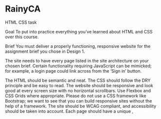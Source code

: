 # RainyCA
HTML CSS task

Goal
To put into practice everything you’ve learned about HTML and CSS over this course.

Brief
You must deliver a properly functioning, responsive website for the assignment brief you chose in Design 1.

The site needs to have every page listed in the site architecture on your chosen brief. Certain functionality requiring JavaScript can be mimicked; for example, a login page could link across from the ‘Sign in’ button.

The HTML should be semantic and neat.
The CSS should follow the DRY principle and be easy to read.
The website should be responsive and look good at every screen size with no horizontal scrollbars. Use Flexbox and CSS Grids where appropriate. Please do not use a CSS framework like Bootstrap; we want to see that you can build responsive sites without the help of a framework.
The site should be WCAG compliant, and accessibility should be taken into account.
Each page should have a unique <meta name="description">, <title>, and h1.
You should not use copied code in your submission. All code submitted must be written by yourself. You may use external sources to show you how to achieve specific effects, which should be included in your report.

Level 1 Process
Look at your prototype and consider how the elements will move across the different devices. Which elements move where on different devices?
Write your HTML and CSS, ensuring your HTML is semantic and bug-free and your CSS follows DRY principles.
Use media queries to make your website responsive across screen sizes.
Test your website using your developer tools and also test on major browsers and various devices.
Validate your code using the Markup Validation Service
Use the WAVE Web Accessibility Evaluation Tools to test that your site matches best practices for accessibility
Go through the marking criteria and ensure your website meets each criteria.
When your site is ready, post it on the Moodle forum for peer review.
Look at the work of your peers and write a review for them.
In the forth week of the course, your coach will conduct a pre-delivery review of your work. Note: it does not need to be complete.
Make adjustments based on their feedback.
Submit on Moodle.

Submission
You need to submit the following:

<li>A link to your GitHub repository </li> 
<li>Your last commit must be before your deadline </li>
<li>A link to your website, live on Netlify </li>
